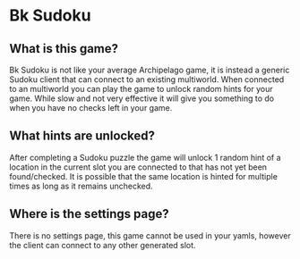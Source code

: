 # Bk Sudoku

## What is this game?

Bk Sudoku is not like your average Archipelago game, it is instead a generic Sudoku client that can connect to an existing multiworld. When connected to an multiworld you can play the game to unlock random hints for your game. While slow and not very effective it will give you something to do when you have no checks left in your game.

## What hints are unlocked?

After completing a Sudoku puzzle the game will unlock 1 random hint of a location in the current slot you are connected to that has not yet been found/checked. It is possible that the same location is hinted for multiple times as long as it remains unchecked.

## Where is the settings page?

There is no settings page, this game cannot be used in your yamls, however the client can connect to any other generated slot.
